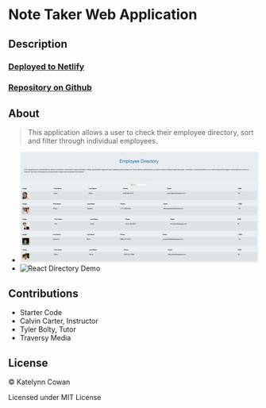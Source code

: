 # Note Taker Web Application

## Description

### [Deployed to Netlify](https://vibrant-lewin-f0ac1a.netlify.app/)

### [Repository on Github](https://github.com/ktcwn/ReactEmployeeDirectory)

## About

> This application allows a user to check their employee directory, sort and filter through individual employees.

- ![Directory Landing Page](ReactDirectory.png)
- ![React Directory Demo](react.gif)

## Contributions

- Starter Code
- Calvin Carter, Instructor
- Tyler Bolty, Tutor
- Traversy Media

## License

© Katelynn Cowan

Licensed under MIT License
